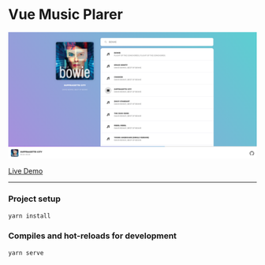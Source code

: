 # Vue Music Plarer

![alt text](./img/demo.png "Demo")

[Live Demo](https://danlgz.github.io/vue-music-player/)

***

### Project setup
```
yarn install
```

### Compiles and hot-reloads for development
```
yarn serve
```